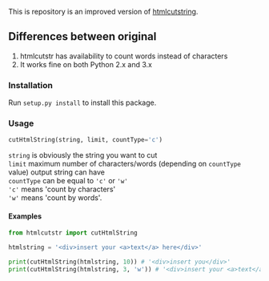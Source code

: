 This is repository is an improved version of [htmlcutstring](https://code.google.com/p/cut-html-string/).

## Differences between original ##
1. htmlcutstr has availability to count words instead of characters
2. It works fine on both Python 2.x and 3.x

### Installation ###
Run ```setup.py install``` to install this package.

### Usage ###
```python
cutHtmlString(string, limit, countType='c')
```

```string``` is obviously the string you want to cut<br/>
```limit``` maximum number of characters/words (depending on ```countType``` value) output string can have<br/>
```countType``` can be equal to ```'c'``` or ```'w'```<br/>
```'c'``` means 'count by characters'<br/>
```'w'``` means 'count by words'.

#### Examples ####
```python
from htmlcutstr import cutHtmlString

htmlstring = '<div>insert your <a>text</a> here</div>'

print(cutHtmlString(htmlstring, 10)) # '<div>insert you</div>'
print(cutHtmlString(htmlstring, 3, 'w')) # '<div>insert your <a>text</a></div>'
```
